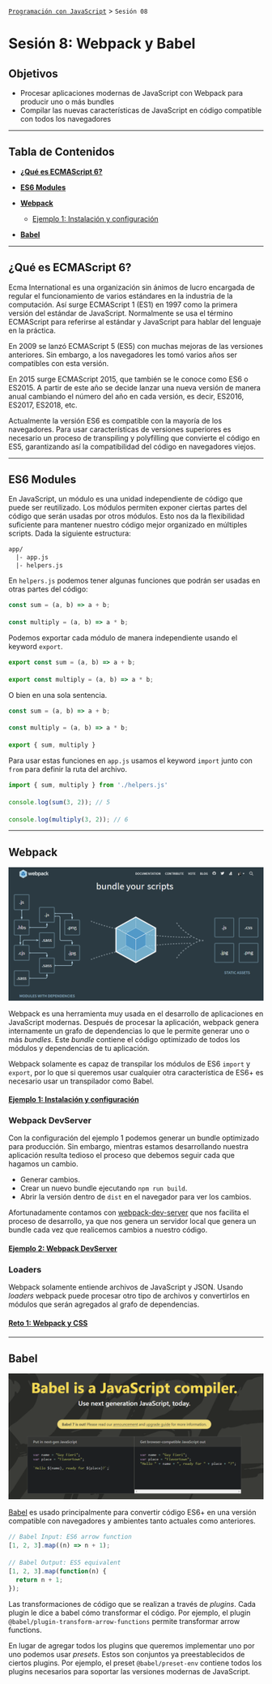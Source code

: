 [`Programación con JavaScript`](../Readme.md) > `Sesión 08`

# Sesión 8: Webpack y Babel

## Objetivos

- Procesar aplicaciones modernas de JavaScript con Webpack para producir uno o más bundles
- Compilar las nuevas características de JavaScript en código compatible con todos los navegadores

---

## Tabla de Contenidos

- **[¿Qué es ECMAScript 6?](#qué-es-ecmascript-6)**

- **[ES6 Modules](#es6-modules)**

- **[Webpack](#webpack)**
  
  - [Ejemplo 1: Instalación y configuración](./Ejemplo-01/Readme.md)

- **[Babel](#babel)**

---

## ¿Qué es ECMAScript 6?

Ecma International es una organización sin ánimos de lucro encargada de regular el funcionamiento de varios estándares
en la industria de la computación. Así surge ECMAScript 1 (ES1) en 1997 como la primera versión del estándar de
JavaScript. Normalmente se usa el término ECMAScript para referirse al estándar y JavaScript para hablar del lenguaje en
la práctica.

En 2009 se lanzó ECMAScript 5 (ES5) con muchas mejoras de las versiones anteriores. Sin embargo, a los navegadores les
tomó varios años ser compatibles con esta versión.

En 2015 surge ECMAScript 2015, que también se le conoce como ES6 o ES2015. A partir de este año se decide lanzar una
nueva versión de manera anual cambiando el número del año en cada versión, es decir, ES2016, ES2017, ES2018, etc.

Actualmente la versión ES6 es compatible con la mayoría de los navegadores. Para usar características de versiones
superiores es necesario un proceso de transpiling y polyfilling que convierte el código en ES5, garantizando así la
compatibilidad del código en navegadores viejos.

---

## ES6 Modules

En JavaScript, un módulo es una unidad independiente de código que puede ser reutilizado. Los módulos permiten exponer
ciertas partes del código que serán usadas por otros módulos. Esto nos da la flexibilidad suficiente para mantener
nuestro código mejor organizado en múltiples scripts. Dada la siguiente estructura:

```
app/
  |- app.js
  |- helpers.js
```

En `helpers.js` podemos tener algunas funciones que podrán ser usadas en otras partes del código:

```javascript
const sum = (a, b) => a + b;

const multiply = (a, b) => a * b;
```

Podemos exportar cada módulo de manera independiente usando el keyword `export`.

```javascript
export const sum = (a, b) => a + b;

export const multiply = (a, b) => a * b;
```

O bien en una sola sentencia.

```javascript
const sum = (a, b) => a + b;

const multiply = (a, b) => a * b;

export { sum, multiply }
```

Para usar estas funciones en `app.js` usamos el keyword `import` junto con `from` para definir la ruta del archivo.

```javascript
import { sum, multiply } from './helpers.js'

console.log(sum(3, 2)); // 5

console.log(multiply(3, 2)); // 6
```

---

## Webpack

![Webpack](./assets/webpack.png)

Webpack es una herramienta muy usada en el desarrollo de aplicaciones en JavaScript modernas. Después de procesar la
aplicación, webpack genera internamente un grafo de dependencias lo que le permite generar uno o más _bundles_. Este
_bundle_ contiene el código optimizado de todos los módulos y dependencias de tu aplicación.

Webpack solamente es capaz de transpilar los módulos de ES6 `import` y `export`, por lo que si queremos usar cualquier
otra característica de ES6+ es necesario usar un transpilador como Babel.

#### [Ejemplo 1: Instalación y configuración](./Ejemplo-01/Readme.md)

### Webpack DevServer

Con la configuración del ejemplo 1 podemos generar un bundle optimizado para producción. Sin embargo, mientras estamos
desarrollando nuestra aplicación resulta tedioso el proceso que debemos seguir cada que hagamos un cambio. 

- Generar cambios.
- Crear un nuevo bundle ejecutando `npm run build`.
- Abrir la versión dentro de `dist` en el navegador para ver los cambios.

Afortunadamente contamos con [webpack-dev-server](https://webpack.js.org/configuration/dev-server) que nos facilita el
proceso de desarrollo, ya que nos genera un servidor local que genera un bundle cada vez que realicemos cambios a
nuestro código.  

#### [Ejemplo 2: Webpack DevServer](./Ejemplo-02/Readme.md)

### Loaders

Webpack solamente entiende archivos de JavaScript y JSON. Usando _loaders_ webpack puede procesar otro tipo de archivos
y convertirlos en módulos que serán agregados al grafo de dependencias.

#### [Reto 1: Webpack y CSS](./Ejemplo-02/Readme.md)

---

## Babel

![Babel](./assets/babel.png)

[Babel](https://babeljs.io/) es usado principalmente para convertir código ES6+ en una versión compatible con
navegadores y ambientes tanto actuales como anteriores.

```javascript
// Babel Input: ES6 arrow function
[1, 2, 3].map((n) => n + 1);

// Babel Output: ES5 equivalent
[1, 2, 3].map(function(n) {
  return n + 1;
});
```

Las transformaciones de código que se realizan a través de _plugins_. Cada plugin le dice a babel cómo transformar el
código. Por ejemplo, el plugin `@babel/plugin-transform-arrow-functions` permite transformar arrow functions.

En lugar de agregar todos los plugins que queremos implementar uno por uno podemos usar _presets_. Estos son conjuntos
ya preestablecidos de ciertos plugins. Por ejemplo, el preset `@babel/preset-env` contiene todos los plugins necesarios
para soportar las versiones modernas de JavaScript.
